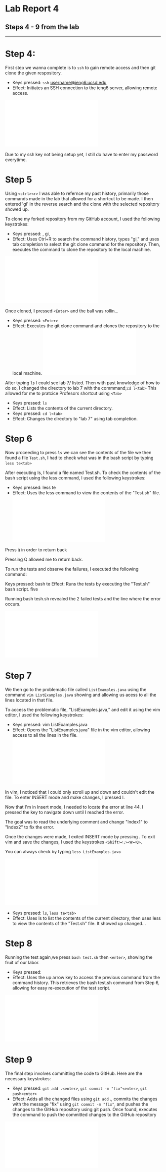 
# Lab Report 4 

## Steps 4 - 9 from the lab 
---
# Step 4: 

First step we wanna complete is to `ssh` to gain remote access and then git clone the given respository.
- Keys pressed: `ssh` username@ieng6.ucsd.edu<enter>
- Effect: Initiates an SSH connection to the ieng6 server, allowing remote access.

 ![image](sshentry.pdf)


Due to my ssh key not being setup yet, I still do have to enter my password everytime.

# Step 5 
 
Using `<ctrl><r>` I was able to refernce my past history, primarily those commands made in the lab that allowed for a shortcut to be made. I then entered 'gi' in the reverse search and the clone with the selected repository showed up.

To clone my forked repository from my GitHub account, I used the following keystrokes:

- Keys pressed: <ctrl><r>, gi<tab>, <enter>
- Effect: Uses Ctrl+R to search the command history, types "gi," and uses tab completion to select the git clone command for the repository. Then, executes the command to clone the repository to the local machine.


![Secnd](gitclone.pdf)

Once cloned, I pressed `<Enter>` and the ball was rollin...
- Keys pressed: `<Enter>`
- Effect: Executes the git clone command and clones the repository to the local machine.
![Third?](gitclone2.pdf)

After typing `ls` I could see lab 7/ listed. Then with past knowledge of how to do so, I changed the directory to lab 7 with the commmand;`cd l<tab>` This allowed for me to pratcice Profesors shortcut using `<Tab>`
- Keys pressed: `ls`
- Effect: Lists the contents of the current directory.
- Keys pressed: `cd l<tab>`
- Effect: Changes the directory to "lab 7" using tab completion.

# Step 6

Now proceeding to press `ls` we can see the contents of the file we then found a file `Test.sh`, I had to check what was in the bash script by typing `less te<tab>`

After executing ls, I found a file named Test.sh. To check the contents of the bash script using the less command, I used the following keystrokes:

- Keys pressed: less te<tab>
- Effect: Uses the less command to view the contents of the "Test.sh" file.
![four](lsoption.pdf)

Press `Q` in order to return back

Pressing Q allowed me to return back.

To run the tests and observe the failures, I executed the following command:

Keys pressed: bash te<tab>
Effect: Runs the tests by executing the "Test.sh" bash script.
five

Running bash tesh.sh revealed the 2 failed tests and the line where the error occurs.

![five](2testsfailed.pdf)


# Step 7

We then go to the problematic file called `ListExamples.java` using the command `vim ListExamples.java` showing and allowing us acess to all the lines located in that file.

To access the problematic file, "ListExamples.java," and edit it using the vim editor, I used the following keystrokes:

- Keys pressed: vim ListExamples.java<enter>
- Effect: Opens the "ListExamples.java" file in the vim editor, allowing access to all the lines in the file.
![six](javafile.pdf)

In vim, I noticed that I could only scroll up and down and couldn't edit the file. To enter INSERT mode and make changes, I pressed I.

Now that I'm in Insert mode, I needed to locate the error at line 44. I pressed the <down> key to navigate down until I reached the error.

The goal was to read the underlying comment and change "Index1" to "Index2" to fix the error.

Once the changes were made, I exited INSERT mode by pressing <Escape>. To exit vim and save the changes, I used the keystrokes `<Shift><;><W><Q>`.


 You can always check by typing `less ListExamples.java`

![seven](checktosee.pdf)
- Keys pressed: `ls`, `less te<tab>`
- Effect: Uses ls to list the contents of the current directory, then uses less to view the contents of the "Test.sh" file.
It showed up changed...

# Step 8

Running the test again,we press `bash test.sh` then `<enter>`, showing the fruit of our labor. 

- Keys pressed: <up><up><up><up><enter>
- Effect: Uses the up arrow key to access the previous command from the command history. This retrieves the bash test.sh command from Step 6, allowing for easy re-execution of the test script.

![nine](passtest.pdf)

# Step 9

The final step involves committing the code to GitHub. Here are the necessary keystrokes:

- Keys pressed: `git add .<enter>`, `git commit -m "fix"<enter>`, `git push<enter>`
- Effect: Adds all the changed files using `git add` ., commits the changes with the message "fix" using `git commit -m "fix"`, and pushes the changes to the GitHub repository using git push.
 Once found, executes the command to push the committed changes to the GitHub repository

![Ten](pushtogit.pdf)


